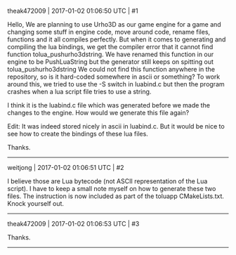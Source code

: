 theak472009 | 2017-01-02 01:06:50 UTC | #1

Hello,
We are planning to use Urho3D as our game engine for a game and changing some stuff in engine code, move around code, rename files, functions and it all compiles perfectly.
But when it comes to generating and compiling the lua bindings, we get the compiler error that it cannot find function tolua_pushurho3dstring.
We have renamed this function in our engine to be PushLuaString but the generator still keeps on spitting out tolua_pushurho3dstring
We could not find this function anywhere in the repository, so is it hard-coded somewhere in ascii or something?
To work around this, we tried to use the -S switch in luabind.c but then the program crashes when a lua script file tries to use a string.

I think it is the luabind.c file which was generated before we made the changes to the engine. How would we generate this file again?

Edit: It was indeed stored nicely in ascii in luabind.c. But it would be nice to see how to create the bindings of these lua files.

Thanks.

-------------------------

weitjong | 2017-01-02 01:06:51 UTC | #2

I believe those are Lua bytecode (not ASCII representation of the Lua script). I have to keep a small note myself on how to generate these two files. The instruction is now included as part of the toluapp CMakeLists.txt. Knock yourself out.

-------------------------

theak472009 | 2017-01-02 01:06:53 UTC | #3

Thanks.

-------------------------

